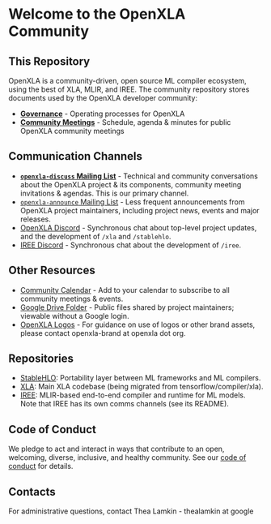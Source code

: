 # Welcome to the OpenXLA Community

## This Repository 

OpenXLA is a community-driven, open source ML compiler ecosystem, using the best of XLA, MLIR, and IREE. The community repository stores documents used by the OpenXLA developer community:

* **[Governance](governance/GOVERNANCE.md)** - Operating processes for OpenXLA
* **[Community Meetings](https://github.com/openxla/community/tree/main/meetings)** - Schedule, agenda & minutes for public OpenXLA community meetings

## Communication Channels 

* **[`openxla-discuss` Mailing List](https://groups.google.com/a/openxla.org/g/openxla-discuss)** - Technical and community conversations about the OpenXLA project & its components, community meeting invitations & agendas. This is our primary channel. 
* [`openxla-announce` Mailing List](https://groups.google.com/a/openxla.org/g/openxla-announce) - Less frequent announcements from OpenXLA project maintainers, including project news, events and major releases.
* [OpenXLA Discord](https://discord.gg/NNvMJ2yd7a) - Synchronous chat about top-level
project updates, and the development of `/xla` and `/stablehlo`.
* [IREE Discord](https://discord.gg/BexW7bgHqm) - Synchronous chat about the development of `/iree`.

## Other Resources

* [Community Calendar](https://calendar.google.com/calendar/u/0/embed?src=c_6e3fee8576a7e330003a3130f2c89726fe487f4b3f555a12edf8a2c49005f69b@group.calendar.google.com&ctz=America/Los_Angeles) - Add to your calendar to subscribe to all community meetings & events. 
* [Google Drive Folder](https://drive.google.com/drive/folders/1617UbkYMZd-3PZB6Mx1AQe1xgeSQkP47?usp=sharing) - Public files shared by project maintainers; viewable without a Google login. 
* [OpenXLA Logos](https://drive.google.com/drive/folders/1Xg5Eiu4-c_tOeI0G1MKNlksXS5fZNphO?usp=share_link) - For guidance on use of logos or other brand assets, please contact openxla-brand at openxla dot org. 

## Repositories

* [StableHLO](https://github.com/openxla/stablehlo): Portability layer between ML frameworks and ML compilers.
* [XLA](https://github.com/openxla/xla): Main XLA codebase (being migrated from tensorflow/compiler/xla).
* [IREE](https://github.com/openxla/iree): MLIR-based end-to-end compiler and runtime for ML models. Note that IREE has its own comms channels (see its README).

## Code of Conduct

We pledge to act and interact in ways that contribute to an open, welcoming,
diverse, inclusive, and healthy community. See our 
[code of conduct](https://github.com/openxla/community/blob/master/CODE-OF-CONDUCT.md)
for details.

## Contacts

For administrative questions, contact Thea Lamkin - thealamkin at google 


